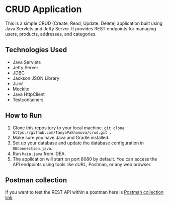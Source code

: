 # CRUD Application

This is a simple CRUD (Create, Read, Update, Delete) application built using Java Servlets and Jetty Server.
It provides REST endpoints for managing users, products, addresses, and categories.

## Technologies Used

- Java Servlets
- Jetty Server
- JDBC
- Jackson JSON Library
- JUnit
- Mockito
- Java HttpClient
- Testcontainers

## How to Run

1. Clone this repository to your local machine.
   `git clone https://github.com/TanyaPakhomova/crud.git .`
2. Make sure you have Java and Gradle installed.
3. Set up your database and update the database configuration in `DBConnection.java`.
4. Run `Main.java` from IDEA.
6. The application will start on port 8080 by default. You can access the API endpoints using tools like cURL, Postman, or any web browser.
 

## Postman collection 

If you want to test the REST API within a postman here is
[Postman collection link](https://grey-space-659638.postman.co/workspace/telebot~9558477d-681c-4411-90da-9639f99891a8/collection/18284675-e7b2ff3c-b084-4946-b152-7cb678a896fe?action=share&creator=18284675)


